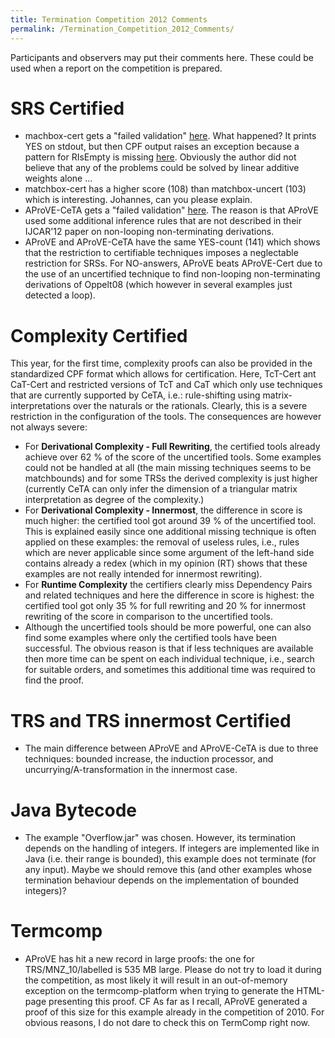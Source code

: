 ```yaml
---
title: Termination Competition 2012 Comments
permalink: /Termination_Competition_2012_Comments/
---
```


Participants and observers may put their comments here. These could be used when a report on the competition is prepared.

SRS Certified
=============

-   machbox-cert gets a "failed validation" [here](http://termcomp.uibk.ac.at/termcomp/competition/resultDetail.seam?resultId=402459&cid=39568). What happened? It prints YES on stdout, but then CPF output raises an exception because a pattern for RIsEmpty is missing [here](http://dfa.imn.htwk-leipzig.de/cgi-bin/gitweb.cgi?p=tpdb.git;a=blob;f=TPDB/CPF/Proof/Xml.hs;h=8cd244666cc1b7f7ea8dc435534f74130ae7bd3f;hb=HEAD#l85). Obviously the author did not believe that any of the problems could be solved by linear additive weights alone ...
-   matchbox-cert has a higher score (108) than matchbox-uncert (103) which is interesting. Johannes, can you please explain.
-   AProVE-CeTA gets a "failed validation" [here](http://termcomp.uibk.ac.at/termcomp/competition/resultDetail.seam?resultId=404090&cid=108046). The reason is that AProVE used some additional inference rules that are not described in their IJCAR'12 paper on non-looping non-terminating derivations.
-   AProVE and AProVE-CeTA have the same YES-count (141) which shows that the restriction to certifiable techniques imposes a neglectable restriction for SRSs. For NO-answers, AProVE beats AProVE-Cert due to the use of an uncertified technique to find non-looping non-terminating derivations of Oppelt08 (which however in several examples just detected a loop).

Complexity Certified
====================

This year, for the first time, complexity proofs can also be provided in the standardized CPF format which allows for certification. Here, TcT-Cert ant CaT-Cert and restricted versions of TcT and CaT which only use techniques that are currently supported by CeTA, i.e.: rule-shifting using matrix-interpretations over the naturals or the rationals. Clearly, this is a severe restriction in the configuration of the tools. The consequences are however not always severe:

-   For **Derivational Complexity - Full Rewriting**, the certified tools already achieve over 62 % of the score of the uncertified tools. Some examples could not be handled at all (the main missing techniques seems to be matchbounds) and for some TRSs the derived complexity is just higher (currently CeTA can only infer the dimension of a triangular matrix interpretation as degree of the complexity.)
-   For **Derivational Complexity - Innermost**, the difference in score is much higher: the certified tool got around 39 % of the uncertified tool. This is explained easily since one additional missing technique is often applied on these examples: the removal of useless rules, i.e., rules which are never applicable since some argument of the left-hand side contains already a redex (which in my opinion (RT) shows that these examples are not really intended for innermost rewriting).
-   For **Runtime Complexity** the certifiers clearly miss Dependency Pairs and related techniques and here the difference in score is highest: the certified tool got only 35 % for full rewriting and 20 % for innermost rewriting of the score in comparison to the uncertified tools.
-   Although the uncertified tools should be more powerful, one can also find some examples where only the certified tools have been successful. The obvious reason is that if less techniques are available then more time can be spent on each individual technique, i.e., search for suitable orders, and sometimes this additional time was required to find the proof.

TRS and TRS innermost Certified
===============================

-   The main difference between AProVE and AProVE-CeTA is due to three techniques: bounded increase, the induction processor, and uncurrying/A-transformation in the innermost case.

Java Bytecode
=============

-   The example "Overflow.jar" was chosen. However, its termination depends on the handling of integers. If integers are implemented like in Java (i.e. their range is bounded), this example does not terminate (for any input). Maybe we should remove this (and other examples whose termination behaviour depends on the implementation of bounded integers)?

Termcomp
========

-   AProVE has hit a new record in large proofs: the one for TRS/MNZ_10/labelled is 535 MB large. Please do not try to load it during the competition, as most likely it will result in an out-of-memory exception on the termcomp-platform when trying to generate the HTML-page presenting this proof. CF As far as I recall, AProVE generated a proof of this size for this example already in the competition of 2010. For obvious reasons, I do not dare to check this on TermComp right now.
